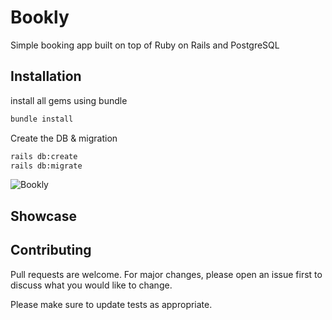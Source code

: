 # Bookly

Simple booking app built on top of Ruby on Rails and PostgreSQL

## Installation
install all gems using bundle

```bash
bundle install
```
Create the DB & migration
```bash
rails db:create
rails db:migrate
```

![Bookly](https://user-images.githubusercontent.com/17949497/112468760-59106680-8d71-11eb-89e1-b19e0bd0c110.gif)



## Showcase



## Contributing
Pull requests are welcome. For major changes, please open an issue first to discuss what you would like to change.

Please make sure to update tests as appropriate.
